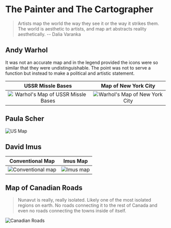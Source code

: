 # The Painter and The Cartographer

> Artists map the world the way they see it or the way it strikes them.  The world is aesthetic to artists, and map art abstracts reality aesthetically. -- Dalia Varanka

## Andy Warhol

It was not an accurate map and in the legend provided the icons were so similar that they were undistinguishable.  The point was not to serve a function but instead to make a political and artistic statement.

| USSR Missle Bases | Map of New York City |
|:-----------------:|:--------------------:|
| ![Warhol's Map of USSR Missle Bases](https://assets.phillips.com/image/upload/t_Website_LotDetailMainImage/v1555620885/auctions/NY010419/155_001.jpg) | ![Warhol's Map of New York City](http://mapdesign.icaci.org/wp-content/uploads/2014/10/MapCarte294_warhol1_large.png) |

## Paula Scher

![US Map](https://cdn.vox-cdn.com/thumbor/sXSimGwYhC2RrwBB9MnrhFl2rrI=/0x0:4000x2751/1200x0/filters:focal(0x0:4000x2751):no_upscale()/cdn.vox-cdn.com/uploads/chorus_asset/file/6087165/PS_Maps_2015_U.S._Demographics_and_Economy_1.0.jpg)

## David Imus

| Conventional Map | Imus Map |
|:--------:|:----------------:|
| ![Conventional map](https://www.imusgeographics.com/shop/images/c.127.1-flathead_res_ng_copy.png) | ![Imus map](https://www.imusgeographics.com/shop/images/c.127.2-flathead_res_-_imus.png) |

## Map of Canadian Roads

>Nunavut is really, really isolated. Likely one of the most isolated regions on earth. No roads connecting it to the rest of Canada and even no roads connecting the towns inside of itself.

![Canadian Roads](https://www.narcity.com/u/2018/05/31/ff39bf8e46debbd007fb4d9195d21d5945def67b.png_640xrel.png)

